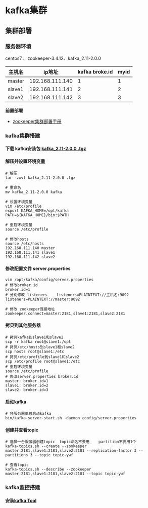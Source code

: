 # kafka集群

## 集群部署

### 服务器环境

centos7 、zookeeper-3.4.12、kafka_2.11-2.0.0

| 主机名 | ip地址          | kafka broke.id | myid |
| ------ | --------------- | -------------- | ---- |
| master | 192.168.111.140 | 1              | 1    |
| slave1 | 192.168.111.141 | 2              | 2    |
| slave2 | 192.168.111.142 | 3              | 3    |

**前置部署**

- [zookeeper集群部署手册](https://yweifeng.github.io/ywf-java-guide/doc/zookeeper/zookeeper集群部署.html)



### kafka集群搭建

#### 下载 kafka安装包   [kafka_2.11-2.0.0 .tgz](https://links.jianshu.com/go?to=https%3A%2F%2Fpan.baidu.com%2Fs%2F1Flc6qthv6p1Dqq7mEISyIA)



#### 解压并设置环境变量

```shell
# 解压
tar -zxvf kafka_2.11-2.0.0 .tgz

# 重命名
mv kafka_2.11-2.0.0 kafka

# 设置环境变量
vim /etc/profile
export KAFKA_HOME=/opt/kafka
PATH=${KAFKA_HOME}/bin:$PATH

# 重启环境变量
source /etc/profile

# 修改hosts
source /etc/hosts
192.168.111.140 master
192.168.111.141 slave1
192.168.111.142 slave2
```

#### 修改配置文件 server.properties 

```shell
vim /opt/kafka/config/server.properties
# 修改broker.id
broker.id=1
# 分別修改 listeners    listeners=PLAINTEXT://主机名:9092
listeners=PLAINTEXT://master:9092

# 修改 zookeeper连接地址
zookeeper.connect=master:2181,slave1:2181,slave2:2181
```

#### 拷贝到其他服务器

```shell
# 拷贝kafka到slave1和slave2
scp -r kafka root@slave1:/opt
# 拷贝/etc/hosts到slave1和slave2
scp hosts root@slave1:/etc
# 拷贝/etc/profile到slave1和slave2
scp /etc/profile root@slave1:/etc
# 重启环境变量
source /etc/profile
# 修改server.properties broker.id
master: broker.id=1
slave1: broker.id=2
slave2: broker.id=3
```

#### 启动kafka

```shell
# 各服务器单独启动kafka
bin/kafka-server-start.sh -daemon config/server.properties 
```

#### 创建并查看topic

```shell
# 选择一台服务器创建topic  topic命名不要用_   partition不要用1个
kafka-topics.sh --create --zookeeper master:2181,slave1:2181,slave2:2181 --replication-factor 3 --partitions 3 --topic topic-ywf

# 查看topic
kafka-topics.sh --describe --zookeeper master:2181,slave1:2181,slave2:2181 --topic topic-ywf
```



### kafka监控搭建

#### 安装[kafka Tool](http://www.kafkatool.com/download2/kafkatool_64bit.exe)

